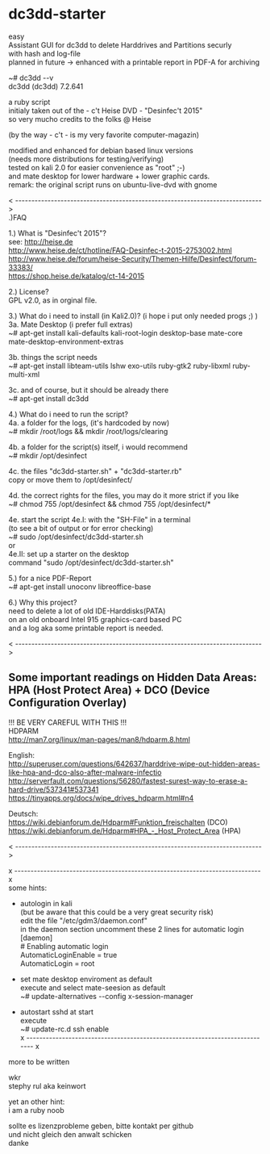 # dc3dd-starter
easy  
Assistant GUI for dc3dd to delete Harddrives and Partitions securly  
with hash and log-file  
planned in future -> enhanced with a printable report in PDF-A for archiving  

~# dc3dd --v  
dc3dd (dc3dd) 7.2.641  
  
a ruby script  
initialy taken out of the - c't Heise DVD - "Desinfec't 2015"  
so very mucho credits to the folks @ Heise  
  
(by the way  - c't - is my very favorite computer-magazin)  
  
 modified and enhanced for debian based linux versions  
 (needs more distributions for testing/verifying)  
 tested on kali 2.0 for easier convenience as "root" ;-)  
 and mate desktop for lower hardware + lower graphic cards.  
remark: the original script runs on ubuntu-live-dvd with gnome  
  
  
  
< ---------------------------------------------------------------------------- >  
.)FAQ  
  
1.) What is "Desinfec't 2015"?  
see: http://heise.de  
http://www.heise.de/ct/hotline/FAQ-Desinfec-t-2015-2753002.html  
http://www.heise.de/forum/heise-Security/Themen-Hilfe/Desinfect/forum-33383/  
https://shop.heise.de/katalog/ct-14-2015  
  
  
2.) License?  
GPL v2.0, as in orginal file.  
  
  
3.) What do i need to install (in Kali2.0)? (i hope i put only needed progs ;) )  
3a. Mate Desktop (i prefer full extras)  
~# apt-get install kali-defaults kali-root-login desktop-base mate-core mate-desktop-environment-extras  
  
3b. things the script needs  
~# apt-get install libteam-utils lshw exo-utils ruby-gtk2 ruby-libxml ruby-multi-xml  
  
3c. and of course, but it should be already there  
~# apt-get install dc3dd  
  
  
4.) What do i need to run the script?  
4a. a folder for the logs, (it's hardcoded by now)  
~# mkdir /root/logs && mkdir /root/logs/clearing  
  
4b. a folder for the script(s) itself, i would recommend  
~# mkdir /opt/desinfect  
  
4c. the files "dc3dd-starter.sh" + "dc3dd-starter.rb"  
copy or move them to /opt/desinfect/  
  
4d. the correct rights for the files, you may do it more strict if you like  
~# chmod 755 /opt/desinfect && chmod 755 /opt/desinfect/*  
  
4e. start the script 
4e.I: with the "SH-File" in a terminal  
 (to see a bit of output or for error checking)  
~# sudo /opt/desinfect/dc3dd-starter.sh  
or  
4e.II: set up a starter on the desktop  
command "sudo /opt/desinfect/dc3dd-starter.sh"  
  
  
5.) for a nice PDF-Report  
   ~# apt-get install unoconv libreoffice-base  
  
  
6.) Why this project?  
need to delete a lot of old IDE-Harddisks(PATA)  
on an old onboard Intel 915 graphics-card based PC  
and a log aka some printable report is needed.  
  
< ---------------------------------------------------------------------------- >  
  
  
  
Some important readings on Hidden Data Areas:  
 HPA (Host Protect Area) + DCO (Device Configuration Overlay)  
-------------------------------------------------------------  
!!! BE VERY CAREFUL WITH THIS !!!  
HDPARM  
http://man7.org/linux/man-pages/man8/hdparm.8.html  
  
English:  
http://superuser.com/questions/642637/harddrive-wipe-out-hidden-areas-like-hpa-and-dco-also-after-malware-infectio  
http://serverfault.com/questions/56280/fastest-surest-way-to-erase-a-hard-drive/537341#537341  
https://tinyapps.org/docs/wipe_drives_hdparm.html#n4  

  
  
Deutsch:  
https://wiki.debianforum.de/Hdparm#Funktion_freischalten (DCO)  
https://wiki.debianforum.de/Hdparm#HPA_-_Host_Protect_Area (HPA)  
  
< ---------------------------------------------------------------------------- >  
  
  
  
x ---------------------------------------------------------------------------- x  
some hints:  
- autologin in kali  
(but be aware that this could be a very great security risk)  
 edit the file "/etc/gdm3/daemon.conf"  
 in the daemon section uncomment these 2 lines for automatic login  
        [daemon]  
        # Enabling automatic login  
        AutomaticLoginEnable = true  
        AutomaticLogin = root  
  
- set mate desktop enviroment as default  
 execute and select mate-seesion as default  
~# update-alternatives --config x-session-manager  
  
- autostart sshd at start  
 execute  
~# update-rc.d ssh enable  
x ---------------------------------------------------------------------------- x  
  
  
  
more to be written  
  
wkr  
stephy rul aka keinwort  
  
  
yet an other hint:  
i am a ruby noob  
  
sollte es lizenzprobleme geben, bitte kontakt per github  
und nicht gleich den anwalt schicken  
danke  
  

